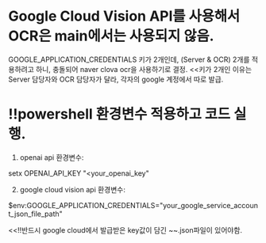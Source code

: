
# Google Cloud Vision API를 사용해서 OCR은 main에서는 사용되지 않음.
GOOGLE_APPLICATION_CREDENTIALS 키가 2개인데, (Server & OCR) 2개를 적용하려고 하니, 충돌되어 naver clova ocr을 사용하기로 결정.
<<키가 2개인 이유는 Server 담당자와 OCR 담당자가 달라, 각자의 google 계정에서 따로 발급.


# !!powershell 환경변수 적용하고 코드 실행.
1) openai api 환경변수:


setx OPENAI_API_KEY  "<your_openai_key"


2) google cloud vision api 환경변수:


$env:GOOGLE_APPLICATION_CREDENTIALS="your_google_service_account_json_file_path"


<<!!반드시 google cloud에서 발급받은 key값이 담긴 ~~.json파일이 있어야함.


